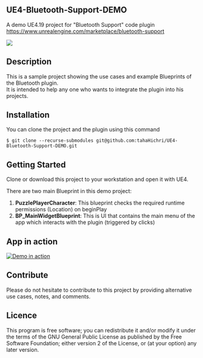## UE4-Bluetooth-Support-DEMO
A demo UE4.19 project for "Bluetooth Support" code plugin https://www.unrealengine.com/marketplace/bluetooth-support

<img src="https://i.imgur.com/TbH52qh.png" />


## Description
This is a sample project showing the use cases and example Blueprints of the Bluetooth plugin.<br/>
It is intended to help any one who wants to integrate the plugin into his projects.



## Installation
You can clone the project and the plugin using this command
```
$ git clone --recurse-submodules git@github.com:tahaHichri/UE4-Bluetooth-Support-DEMO.git
```


## Getting Started
Clone or download this project to your workstation and open it with UE4.<br />

There are two main Blueprint in this demo project:
<ol>
  <li><b>PuzzlePlayerCharacter</b>: This blueprint checks the required runtime permissions (Location) on beginPlay</li>
  <li><b>BP_MainWidgetBlueprint</b>: This is UI that contains the main menu of the app which interacts with the plugin (triggered by clicks)</li>
  </ol>
  
  
  ## App in action
  [![Demo in action](https://img.youtube.com/vi/mI6tIJZ2bhY/0.jpg)](https://youtu.be/mI6tIJZ2bhY)
  
  
  ## Contribute
  Please do not hesitate to contribute to this project by providing alternative use cases, notes, and comments.
  
  ## Licence
  This program is free software; you can redistribute it and/or modify it under the terms of the GNU General Public License as published by the Free Software Foundation; either version 2 of the License, or (at your option) any later version.
